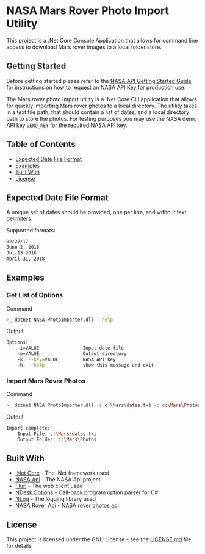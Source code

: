 # NASA Mars Rover Photo Import Utility

This project is a .Net Core Console Application that allows for command line access to download Mars rover images to a local folder store.

## Getting Started

Before getting started please refer to the [NASA API Getting Started Guide](https://api.nasa.gov) for instructions on how to request an NASA API Key for production use.

The Mars rover photo import utility is a .Net Core CLI application that allows for quickly importing Mars rover photos to a local directory. The utility takes in a text file path, that should contain a list of dates, and a local directory path to store the photos. For testing purposes you may use the NASA demo API key `DEMO_KEY` for the required NASA API key.

## Table of Contents

- [Expected Date File Format](#-expected-date-file-format)
- [Examples](#-examples)
- [Built With](#-built-with)
- [License](#-license)

## <a href="ExpectedDateFileFormat"></a> Expected Date File Format

A unique set of dates should be provided, one per line, and without text delimiters.

Supported formats:

```txt
02/27/17
June 2, 2018
Jul-13-2016
April 31, 2018
```

## <a href="Examples"></a> Examples

### Get List of Options

Command

```bash
>_ dotnet NASA.PhotoImporter.dll --help
```

Output

```bash
Options:
    -i=VALUE                Input date file
    -o=VALUE                Output directory
    -k, --key=VALUE         NASA API key
    -h, --help              show this message and exit
```

### Import Mars Rover Photos

Command

```bash
>_ dotnet NASA.PhotoImporter.dll -i c:\Mars\dates.txt -o c:\Mars\Photos -k DEMO_KEY
```

Output

```bash
Import complete:
    Input File: c:\Mars\dates.txt
    Output Folder: c:\Mars\Photos
```

## <a href="BuiltWith"></a> Built With

- [.Net Core](https://docs.microsoft.com/en-us/dotnet/core/) - The .Net framework used
- [NASA.Api](../NASA.Api/README.md) - The NASA.Api project
- [Flurl](https://github.com/tmenier/Flurl) - The web client used
- [NDesk.Options](http://www.ndesk.org/Options) - Call-back program option parser for C#
- [NLog](https://nlog-project.org) - The logging library used
- [NASA Rover Api](https://api.nasa.gov/api.html#MarsPhotos) - NASA rover photos api

## <a href="License"></a> License

This project is licensed under the GNU License - see the [LICENSE.md](../LICENSE.md) file for details
